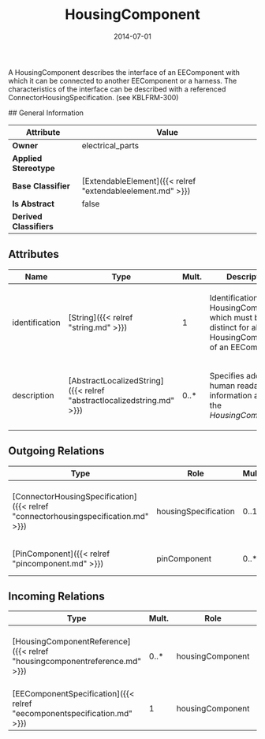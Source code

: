 ﻿---
title: HousingComponent
toc: false
type: specs
date: "2014-07-01"
draft: false
specification: VEC
version: 1.1.1
documentType: "Recommendation"
elementType: Class
classes:
  - HousingComponent
menu_name: vec-1.1.1
---
<p> A HousingComponent describes the interface of an EEComponent with which it can be connected to another EEComponent or a harness. The characteristics of the interface can be described with a referenced ConnectorHousingSpecification. (see KBLFRM-300)      </p>
## General Information

| Attribute               | Value |
|-------------------------|-------|
| **Owner**               | electrical_parts |
| **Applied Stereotype**  |   |
| **Base Classifier**     | [ExtendableElement]({{< relref "extendableelement.md" >}})<br/>  |
| **Is Abstract**         | false |
| **Derived Classifiers** |   |

## Attributes
|  Name  |  Type  |  Mult.  |  Description  |  Owning Classifier  |
|--------|--------|---------|---------------|--------------|
|identification | [String]({{< relref "string.md" >}}) | 1 | <p>Identification of the HousingComponent, which must be distinct for all HousingComponents of an EEComponent.  </p> | [HousingComponent]({{< relref "housingcomponent.md" >}}) |
|description | [AbstractLocalizedString]({{< relref "abstractlocalizedstring.md" >}}) | 0..* | <p> Specifies additional, human readable information about the <i>HousingComponent</i>.      </p> | [HousingComponent]({{< relref "housingcomponent.md" >}}) |

## Outgoing Relations
|    Type  |   Role   |   Mult.   |   Mult.   |   Description   |
|----------|----------|-----------|-----------|-----------------|
| [ConnectorHousingSpecification]({{< relref "connectorhousingspecification.md" >}}) | housingSpecification | 0..1 | 0..* | References the ConnectorHousingSpecification that is describing the connector interface of the HousingComponent (e.g. Slots, Cavities, Design, Coding). |
| [PinComponent]({{< relref "pincomponent.md" >}}) | pinComponent | 0..* | 1 | Specifies the PinComponents of HousingComponent.   (see KBLFRM-300) |
##  Incoming Relations
|    Type  |   Mult.  |   Role    |   Mult.   |   Description  |
|----------|----------|-----------|-----------|----------------|
| [HousingComponentReference]({{< relref "housingcomponentreference.md" >}}) | 0..* | housingComponent | 1 | Points to the HousingComponent referenced by the HousingComponent reference.  (KBLFRM-401) |
| [EEComponentSpecification]({{< relref "eecomponentspecification.md" >}}) | 1 | housingComponent | 0..* | Specifies the available connector interfaces of the EEComponent. |

